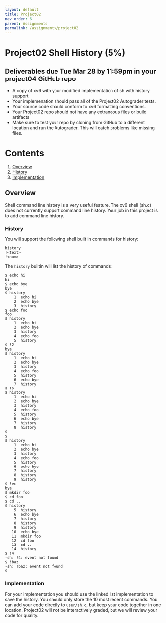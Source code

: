```yaml
---
layout: default
title: Project02
nav_order: 6
parent: Assignments
permalink: /assignments/project02
---
```


# Project02 Shell History (5%)

## Deliverables due Tue Mar 28 by 11:59pm in your project04 GitHub repo

- A copy of xv6 with your modified implementation of sh with history support
- Your implemenation should pass all of the Project02 Autograder tests.
- Your source code should conform to xv6 formatting conventions.
- Your Project02 repo should not have any extraneous files or build artifacts
- Make sure to test your repo by cloning from GitHub to a different location and run the Autograder. This will catch problems like missing files.

# Contents
1. [Overview](#overview)
2. [History](#history)
3. [Implementation](#implementation)

## Overview

Shell command line history is a very useful feature. The xv6 shell (sh.c) does not currently support command line history. Your job in this project is to add command line history.

### History

You will support the following shell built in commands for history:

```text
history
!<text>
!<num>
```
The ```history``` builtin will list the history of commands:

```text
$ echo hi
hi
$ echo bye
bye
$ history
    1  echo hi
    2  echo bye
    3  history
$ echo foo
foo
$ history
    1  echo hi
    2  echo bye
    3  history
    4  echo foo
    5  history
$ !2
bye
$ history
    1  echo hi
    2  echo bye
    3  history
    4  echo foo
    5  history
    6  echo bye
    7  history
$ !5
$ history
    1  echo hi
    2  echo bye
    3  history
    4  echo foo
    5  history
    6  echo bye
    7  history
    8  history
$
$
$ history
    1  echo hi
    2  echo bye
    3  history
    4  echo foo
    5  history
    6  echo bye
    7  history
    8  history
    9  history
$ !ec
bye
$ mkdir foo
$ cd foo
$ cd ..
$ history
    5  history
    6  echo bye
    7  history
    8  history
    9  history
   10  echo bye
   11  mkdir foo
   12  cd foo
   13  cd ..
   14  history
$ !4
-sh: !4: event not found
$ !baz
-sh: !baz: event not found
$
```

### Implementation

For your implementation you should use the linked list implementation to save the history. You should only store the 10 most recent commands. You can add your code directly to ```user/sh.c```, but keep your code together in one location. Project02 will not be interactively graded, but we will review your code for quality.


